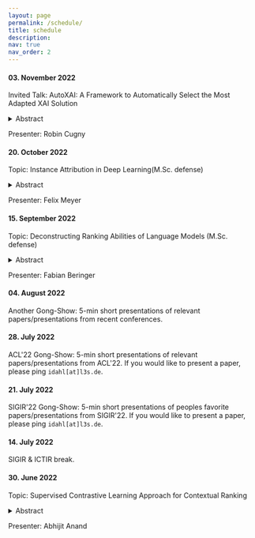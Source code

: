```yaml
---
layout: page
permalink: /schedule/
title: schedule
description: 
nav: true
nav_order: 2
---
```


#### 03. November 2022
Invited Talk: AutoXAI: A Framework to Automatically Select the Most Adapted XAI Solution

<details><summary>Abstract</summary>
 A large number of XAI (eXplainable Artificial Intelligence) solutions have been proposed in recent years. Recently, thanks to new XAI evaluation metrics, it has become possible to compare these XAI solutions. However, selecting the most relevant XAI solution among all this diversity is still a tedious task, especially if a user has specific needs and constraints. In this paper, we propose AutoXAI, a framework that recommends the best XAI solution and its hyperparameters according to specified XAI evaluation metrics while considering the user's context (dataset, machine learning model, XAI needs and constraints). It adapts approaches from context-aware recommender systems on one side and strategies of optimization and evaluation from AutoML (Automated Machine Learning) on the other. Through two use cases, we show that AutoXAI recommends XAI solutions adapted to the user's needs with the best hyperparameters matching the user's constraints.
</details>

Presenter: Robin Cugny

#### 20. October 2022
Topic: Instance Attribution in Deep Learning(M.Sc. defense)

<details><summary>Abstract</summary>
Determining training instances that influence the prediction of a machine learning model is intuitively meaningful. Explaining the effect of training data on neural network predictions is an essential tool for model debugging. Several instance attribution methods for finding influential training examples, including influence functions, GradDot, GradCos, representer point selection, and TracIn, estimate the most influential training instances for a test prediction. This thesis evaluates the current state of instance attribution and its methods in deep learning, specifically for image classification models. We developed an instance-attribution toolkit that implements these instance attribution methods with a unified API. In a series of experiments, we show that instance attribution methods are highly capable of retrieving the most helpful and most harmful training instance given a test query. In addition, we test these methods on downstream tasks, such as identifying mislabelled or poisoned training data instances, and answer the question of which method should be used in which scenario. We also explore the challenge of evaluating instance attribution methods and validate these algorithms with minimal requirement tests.
</details>

Presenter: Felix Meyer

#### 15. September 2022
Topic: Deconstructing Ranking Abilities of Language Models (M.Sc. defense)

<details><summary>Abstract</summary>
Nowadays, information retrieval plays an important role in our daily lives. Whether we're
searching the web, shopping for products online, or trying to find our favorite movies on a
streaming platform: An information retrieval system will be responsible for tackling these
tasks. As a consequence of recent advances in natural language processing, employing
large pre-trained language models as part of a text retrieval pipeline has become a
common approach. However, despite their proven effectiveness, these neural network
based models are functional black boxes, meaning it is not clear to us as to how they
arrive at certain decisions. To get a better understanding of the inner workings of such
a model, we apply the recently emerging probing paradigm. By employing a diagnostic
classifier, this approach enables us to analyze how certain properties are encoded within
a model's hidden representations. Unlike previous research that has focused on general
linguistic properties, we explicitly study the layer-wise distribution of ranking related
knowledge throughout the popular BERT model, a large neural network that has been
trained on massive amounts of text data. In this thesis, we provide evidence that BERT
not only stores ranking related concepts, but also orders them in a hierarchical manner.
Moreover, we leverage our findings to design a multi-task learning setup which infuses
task specific information at different layers of BERT, in order to improve the model's
ability to rank.
</details>

Presenter: Fabian Beringer 

#### 04. August 2022
Another Gong-Show: 5-min short presentations of relevant papers/presentations from recent conferences.

#### 28. July 2022
ACL'22 Gong-Show: 5-min short presentations of relevant papers/presentations from ACL'22. If you would like to present a paper, please ping `idahl[at]l3s.de`.

#### 21. July 2022
SIGIR'22 Gong-Show: 5-min short presentations of peoples favorite papers/presentations from SIGIR'22. If you would like to present a paper, please ping `idahl[at]l3s.de`.

#### 14. July 2022
SIGIR & ICTIR break.

#### 30. June 2022

Topic: Supervised Contrastive Learning Approach for Contextual Ranking

<details><summary>Abstract</summary>
Contextual ranking models have delivered impressive performance improvements over classical models in the document ranking task. However, these highly over-parameterized models tend to be data-hungry and require large amounts of data even for fine tuning.This paper proposes a simple yet effective method to improve ranking performance on smaller datasets using supervised contrastive learning for the document ranking problem. We perform data augmentation by creating training data using parts of the relevant documents in the query-document pairs. We then use a supervised contrastive learning objective to learn an effective ranking model from the augmented dataset. Our experiments on subsets of the TREC-DL dataset show that, although data augmentation leads to an increasing the training data sizes, it does not necessarily improve the performance using existing pointwise or pairwise training objectives. However, our proposed supervised contrastive loss objective leads to performance improvements over the standard non-augmented setting showcasing the utility of data augmentation using contrastive losses. Finally, we show the real benefit of using supervised contrastive learning objectives by showing marked improvements in smaller ranking datasets relating to news (Robust04), finance (FiQA), and scientific fact checking (SciFact).
</details>

Presenter: Abhijit Anand
